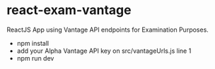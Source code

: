 # react-exam-vantage
 ReactJS App using Vantage API endpoints for Examination Purposes. 

 - npm install
 - add your Alpha Vantage API key on src/vantageUrls.js line 1
 - npm run dev
